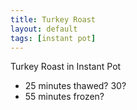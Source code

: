 ```yaml
---
title: Turkey Roast
layout: default
tags: [instant pot]
---
```

Turkey Roast in Instant Pot

* 25 minutes thawed? 30?
* 55 minutes frozen?
